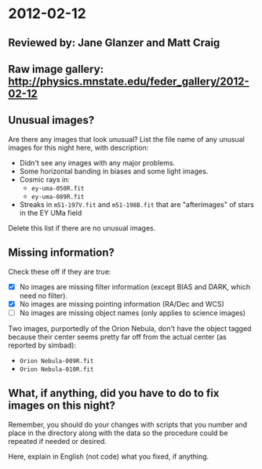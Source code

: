 # 2012-02-12

## Reviewed by:   Jane Glanzer and Matt Craig 

## Raw image gallery: http://physics.mnstate.edu/feder_gallery/2012-02-12

## Unusual images?

Are there any images that look unusual? List the file name of any unusual images for this night here, with description:

+ Didn't see any images with any major problems.
+ Some horizontal banding in biases and some light images. 
+ Cosmic rays in: 
    - `ey-uma-050R.fit`
    - `ey-uma-089R.fit`
+ Streaks in `m51-197V.fit` and `m51-198B.fit` that are "afterimages" of stars in the EY UMa field

Delete this list if there are no unusual images.

## Missing information?

Check these off if they are true:

- [x] No images are missing filter information (except BIAS and DARK, which need no filter).
- [x] No images are missing pointing information (RA/Dec and WCS)
- [ ] No images are missing object names (only applies to science images)

Two images, purportedly of the Orion Nebula, don't have the object tagged because their center
seems pretty far off from the actual center (as reported by simbad):

- `Orion Nebula-009R.fit`
- `Orion Nebula-010R.fit`

## What, if anything, did you have to do to fix images on this night?

Remember, you should do your changes with scripts that you number and place in the
directory along with the data so the procedure could be repeated if needed or
desired.

Here, explain in English (not code) what you fixed, if anything.
